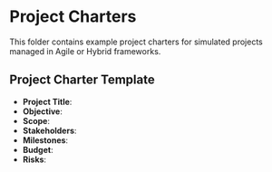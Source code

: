 # Project Charters

This folder contains example project charters for simulated projects managed in Agile or Hybrid frameworks.

## Project Charter Template

- **Project Title**:  
- **Objective**:  
- **Scope**:  
- **Stakeholders**:  
- **Milestones**:  
- **Budget**:  
- **Risks**:  
